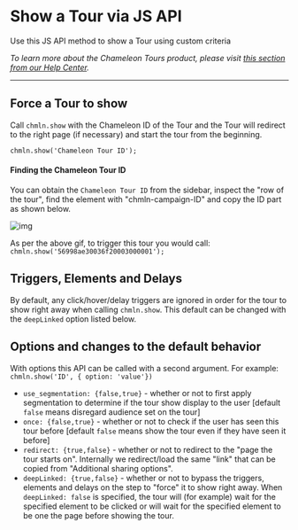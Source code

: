 # Show a Tour via JS API

Use this JS API method to show a Tour using custom criteria

*To learn more about the Chameleon Tours product, please visit [this section from our Help Center](https://help.trychameleon.com/en/collections/74747-tours).*

---



## Force a Tour to show

Call `chmln.show`  with the Chameleon ID of the Tour and the Tour will redirect to the right page (if necessary) and start the tour from the beginning.

```
chmln.show('Chameleon Tour ID');
```



#### Finding the Chameleon Tour ID

You can obtain the `Chameleon Tour ID` from the sidebar, inspect the "row of the tour", find the element with "chmln-campaign-ID" and copy the ID part as shown below. 

![img](https://downloads.intercomcdn.com/i/o/38502020/bacc2946cba493efdcbbc072/Find+tour+ID.gif)

As per the above gif, to trigger this tour you would call: `chmln.show('56998ae30036f20003000001');`



## Triggers, Elements and Delays

By default, any click/hover/delay triggers are ignored in order for the tour to show right away when calling `chmln.show`. This default can be changed with the `deepLinked`  option listed below.



## Options and changes to the default behavior

With options this API can be called with a second argument. For example: `chmln.show('ID', { option: 'value'})`

- `use_segmentation: {false,true}` - whether or not to first apply segmentation to determine if the tour show display to the user [default `false`  means disregard audience set on the tour]
- `once: {false,true}`  - whether or not to check if the user has seen this tour before [default `false`  means show the tour even if they have seen it before]
- `redirect: {true,false}` - whether or not to redirect to the "page the tour starts on". Internally we redirect/load the same "link" that can be copied from "Additional sharing options".
- `deepLinked: {true,false}` - whether or not to bypass the triggers, elements and delays on the step to "force" it to show right away. When `deepLinked: false` is specified, the tour will (for example) wait for the specified element to be clicked or will wait for the specified element to be one the page before showing the tour.
